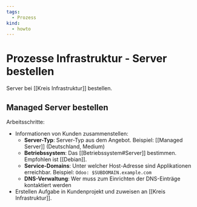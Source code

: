 ```yaml
---
tags:
  - Prozess
kind:
  - howto
---
```

# Prozesse Infrastruktur - Server bestellen

Server bei [[Kreis Infrastruktur]] bestellen.

## Managed Server bestellen

Arbeitsschritte:

* Informationen von Kunden zusammenstellen:
	* **Server-Typ**: Server-Typ aus dem Angebot. Beispiel: [[Managed Server]] (Deutschland, Medium)
	* **Betriebssystem**: Das [[Betriebssystem#Server]] bestimmen. Empfohlen ist [[Debian]].
	* **Service-Domains**: Unter welcher Host-Adresse sind Applikationen erreichbar. Beispiel: `Odoo: $SUBDOMAIN.example.com`
	* **DNS-Verwaltung**: Wer muss zum Einrichten der DNS-Einträge kontaktiert werden
* Erstellen Aufgabe in Kundenprojekt und zuweisen an [[Kreis Infrastruktur]].